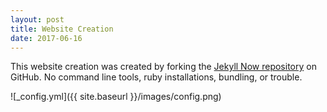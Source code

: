 ```yaml
---
layout: post
title: Website Creation
date: 2017-06-16
---
```


This website creation was created by forking the [Jekyll Now repository](https://github.com/barryclark/jekyll-now) on GitHub. No command line tools, ruby installations, bundling, or trouble.

![_config.yml]({{ site.baseurl }}/images/config.png)

